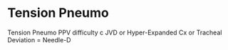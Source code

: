 # Tension Pneumo

Tension Pneumo  PPV difficulty c  JVD or Hyper-Expanded Cx or Tracheal Deviation = Needle-D
